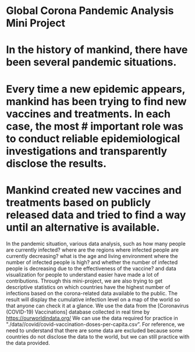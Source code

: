 # Global Corona Pandemic Analysis Mini Project

# In the history of mankind, there have been several pandemic situations.
# Every time a new epidemic appears, mankind has been trying to find new vaccines and treatments. In each case, the most # important role was to conduct reliable epidemiological investigations and transparently disclose the results.
# Mankind created new vaccines and treatments based on publicly released data and tried to find a way until an alternative is available.
In the pandemic situation, various data analysis, such as how many people are currently infected? where are the regions where infected people are currently decreasing? what is the age and living environment where the number of infected people is high? and whether the number of infected people is decreasing due to the effectiveness of the vaccine? and data visualization for people to understand easier have ​made a lot of contributions.
Through this mini-project, we are also trying to get descriptive statistics on which countries have the highest number of infections based on the corona-related data available to the public.
The result will display the cumulative infection level on a map of the world so that anyone can check it at a glance.
We use the data from the [Coronavirus (COVID-19) Vaccinations] database collected in real time by https://ourworldindata.org/
We can use the data required for practice in "./data//covid/covid-vaccination-doses-per-capita.csv”.
For reference, we need to understand that there are some data are excluded because some countries do not disclose the data to the world, but we can still practice with the data provided.
